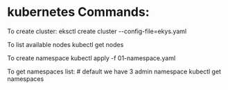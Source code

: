 # kubernetes Commands:

To create cluster:
eksctl create cluster --config-file=ekys.yaml

To list available nodes
kubectl get nodes

To create namespace
kubectl apply -f 01-namespace.yaml

To get namespaces list: # default we have 3 admin namespace
kubectl get namespaces




